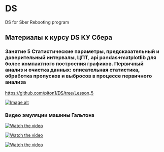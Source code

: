 # DS
DS for Sber Rebooting program

## Материалы к курсу DS КУ Сбера 

### Занятие 5 Статистические параметры, предсказательный и доверительный интервалы, ЦПТ, api pandas+matplotlib для более компактного построения графиков. Первичный анализ и очистка данных: описательная статистика, обработка пропусков и выбросов в процессе первичного анализа

https://github.com/piton1/DS/tree/Lesson_5

[![Image alt](https://github.com/piton1/DA/blob/main/quant.png)](https://github.com/piton1/DS/blob/Lesson_5/%D0%97%D0%B0%D0%BD%D1%8F%D1%82%D0%B8%D0%B5%205v1.pdf)

### Видео эмуляции машины Гальтона

[![Watch the video](https://img.youtube.com/vi/B0e26gjXk4k/maxresdefault.jpg)](https://youtu.be/B0e26gjXk4k)
 
[![Watch the video](https://img.youtube.com/vi/6JmLlsW6AQg/maxresdefault.jpg)](https://youtu.be/6JmLlsW6AQg)

[![Watch the video](https://img.youtube.com/vi/afSYnLSTHrk/maxresdefault.jpg)](https://youtu.be/afSYnLSTHrk)
